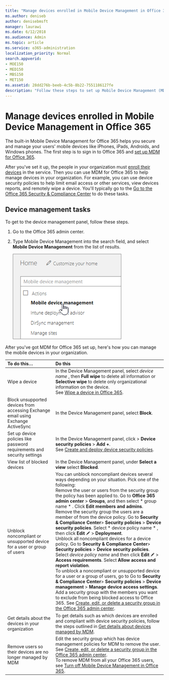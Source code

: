```yaml
---
title: "Manage devices enrolled in Mobile Device Management in Office 365"
ms.author: deniseb
author: denisebmsft
manager: laurawi
ms.date: 6/12/2018
ms.audience: Admin
ms.topic: article
ms.service: o365-administration
localization_priority: Normal
search.appverid:
- MOE150
- MED150
- MBS150
- MET150
ms.assetid: 28dd276b-beeb-4c5b-8b22-7551186127fe
description: "Follow these steps to set up Mobile Device Management (MDM) in Office 365."
---
```


# Manage devices enrolled in Mobile Device Management in Office 365

The built-in Mobile Device Management for Office 365 helps you secure and manage your users' mobile devices like iPhones, iPads, Androids, and Windows phones. The first step is to sign in to Office 365 and [set up MDM for Office 365](set-up-mobile-device-management.md). 
  
After you've set it up, the people in your organization must [enroll their devices](enroll-your-mobile-device.md) in the service. Then you can use MDM for Office 365 to help manage devices in your organization. For example, you can use device security policies to help limit email access or other services, view devices reports, and remotely wipe a device. You'll typically go to the [Go to the Office 365 Security &amp; Compliance Center](https://support.office.com/article/7e696a40-b86b-4a20-afcc-559218b7b1b8) to do these tasks. 
  
## Device management tasks

To get to the device management panel, follow these steps. 
  
1. Go to the Office 365 admin center.
    
2. Type Mobile Device Management into the search field, and select **Mobile Device Management** from the list of results. 
    
    ![Type Mobile Device Manager into the O365 search field](media/e2e2f1c0-e543-431a-959b-e26c2ba328a7.png)
  
After you've got MDM for Office 365 set up, here's how you can manage the mobile devices in your organization. 
  
|**To do this…**|**Do this**|
|:-----|:-----|
|Wipe a device  <br/> |In the Device Management panel, select  *device name*  , then **Full wipe** to delete all information or **Selective wipe** to delete only organizational information on the device.  <br/> See [Wipe a device in Office 365](wipe-a-mobile-device.md).  <br/> |
|Block unsupported devices from accessing Exchange email using Exchange ActiveSync  <br/> |In the Device Management panel, select **Block**.  <br/> |
|Set up device policies like password requirements and security settings  <br/> |In the Device Management panel, click \> **Device security policies** \> **Add +**.  <br/> See [Create and deploy device security policies](create-device-security-policies.md).  <br/> |
|View list of blocked devices  <br/> |In the Device Management panel, under **Select a view** select **Blocked**.  <br/> ||
|Unblock noncompliant or unsupported device for a user or group of users  <br/> | You can unblock noncompliant devices several ways depending on your situation. Pick one of the following:  <br/>  Remove the user or users from the security group the policy has been applied to. Go to **Office 365 admin center** \> **Groups**, and then select  * group name *  . Click **Edit members and admins**.  <br/>  Remove the security group the users are a member of from the device policy. Go to **Security &amp; Compliance Center**\> **Security policies** \> **Device security policies**. Select  * device policy name *  , then click **Edit** ![Edit icon](media/O365_MDM_CreatePolicy_EditIcon.gif) \> **Deployment**.  <br/>  Unblock all noncompliant devices for a device policy. Go to **Security &amp; Compliance Center**\> **Security policies** \> **Device security policies**. Select  *device policy name*  and then click **Edit** ![Edit icon](media/O365_MDM_CreatePolicy_EditIcon.gif) \> **Access requirements**. Select **Allow access and report violation**.  <br/>  To unblock a noncompliant or unsupported device for a user or a group of users, go to Go to **Security &amp; Compliance Center**\> **Security policies** \> **Device management** \> **Manage device access settings**. Add a security group with the members you want to exclude from being blocked access to Office 365. See [Create, edit, or delete a security group in the Office 365 admin center](https://support.office.com/article/55c96b32-e086-4c9e-948b-a018b44510cb).  <br/> |
|Get details about the devices in your organization  <br/> |To get details such as which devices are enrolled and compliant with device security policies, follow the steps outlined in [Get details about devices managed by MDM](get-details-about-mdm-managed-devices.md).  <br/> |
|Remove users so their devices are no longer managed by MDM  <br/> |Edit the security group which has device management policies for MDM to remove the user. See [Create, edit, or delete a security group in the Office 365 admin center](https://support.office.com/article/55c96b32-e086-4c9e-948b-a018b44510cb).  <br/> To remove MDM from all your Office 365 users, see [Turn off Mobile Device Management in Office 365](turn-off-mdm.md).  <br/> |
   

